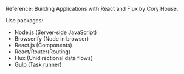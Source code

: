 Reference: Building Applications with React and Flux by Cory House.

Use packages:

- Node.js (Server-side JavaScript)
- Browserify (Node in browser)
- React.js (Components)
- React/Router(Routing)
- Flux (Unidirectional data flows)
- Gulp (Task runner)
